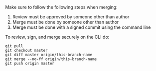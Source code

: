 Make sure to follow the following steps when merging:

1. Review must be approved by someone other than author
2. Merge must be done by someone other than author
3. Merge must be done with a signed commit using the command line

To review, sign, and merge securely on the CLI do:

```
git pull
git checkout master
git diff master origin/this-branch-name
git merge --no-ff origin/this-branch-name
git push origin master
```
